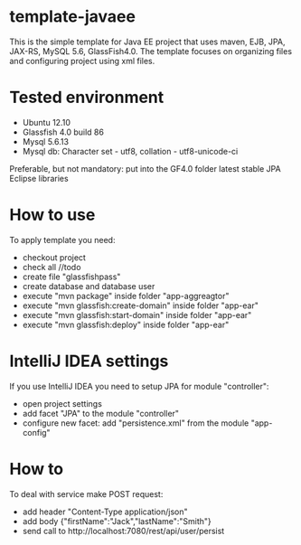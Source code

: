 template-javaee
===============


This is the simple template for Java EE project that uses maven, EJB, JPA, JAX-RS, MySQL 5.6, GlassFish4.0.
The template focuses on organizing files and configuring project using xml files.


# Tested environment
- Ubuntu 12.10
- Glassfish 4.0 build 86
- Mysql 5.6.13
- Mysql db: Character set - utf8, collation - utf8-unicode-ci

Preferable, but not mandatory: put into the GF4.0 folder latest stable JPA Eclipse libraries


# How to use
To apply template you need:
- checkout project
- check all //todo
- create file "glassfishpass"
- create database and database user
- execute "mvn package" inside folder "app-aggreagtor"
- execute "mvn glassfish:create-domain" inside folder "app-ear"
- execute "mvn glassfish:start-domain" inside folder "app-ear"
- execute "mvn glassfish:deploy" inside folder "app-ear"


# IntelliJ IDEA settings
If you use IntelliJ IDEA you need to setup JPA for module "controller":
- open project settings
- add facet "JPA" to the module "controller"
- configure new facet: add "persistence.xml" from the module "app-config"


# How to
To deal with service make POST request:
- add header "Content-Type application/json"
- add body {"firstName":"Jack","lastName":"Smith"}
- send call to http://localhost:7080/rest/api/user/persist
